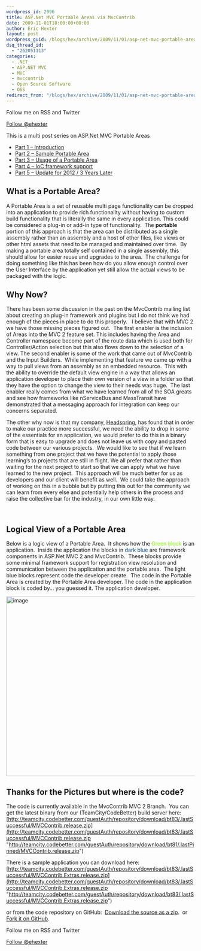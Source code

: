 ```yaml
---
wordpress_id: 2996
title: ASP.Net MVC Portable Areas via MvcContrib
date: 2009-11-01T18:00:00+00:00
author: Eric Hexter
layout: post
wordpress_guid: /blogs/hex/archive/2009/11/01/asp-net-mvc-portable-areas-via-mvccontrib.aspx
dsq_thread_id:
  - "262051113"
categories:
  - .NET
  - ASP.NET MVC
  - MVC
  - mvccontrib
  - Open Source Software
  - OSS
redirect_from: "/blogs/hex/archive/2009/11/01/asp-net-mvc-portable-areas-via-mvccontrib.aspx/"
---
```

Follow me on RSS and Twitter
  
<a class="twitter-follow-button" style="float: left; valign: top;" href="https://twitter.com/ehexter" data-show-count="false" data-size="large">Follow @ehexter</a><a style="float: left;" title="Subscribe to my feed" type="application/rss+xml" href="http://feeds.feedburner.com/EricHexter" rel="alternate"><img style="border: 0; padding-right: 10px;" src="http://www.feedburner.com/fb/images/pub/feed-icon32x32.png" alt="" /></a>

&nbsp;

This is a multi post series on ASP.Net MVC Portable Areas

  * [Part 1 – Introduction](http://lostechies.com/erichexter/2009/11/01/asp-net-mvc-portable-areas-via-mvccontrib/)
  * [Part 2 – Sample Portable Area](/blogs/hex/archive/2009/11/02/asp-net-mvc-portable-areas-part-2.aspx)
  * [Part 3 – Usage of a Portable Area](/blogs/hex/archive/2009/11/03/asp-net-mvc-portable-areas-part-3.aspx)
  * [Part 4 &#8211; IoC framework support](/blogs/hex/archive/2009/11/04/asp-net-mvc-portable-area-part-4-ioc-framework-support.aspx)
  * [Part 5 &#8211; Update for 2012 / 3 Years Later](http://lostechies.com/erichexter/2012/11/26/portable-areas-3-years-later/)

## 

## What is a Portable Area?

A Portable Area is a set of reusable multi page functionality can be dropped into an application to provide rich functionality without having to custom build functionality that is literally the same in every application. This could be considered a plug-in or add-in type of functionality.  The **portable** portion of this approach is that the area can be distributed as a single assembly rather than an assembly and a host of other files, like views or other html assets that need to be managed and maintained over time.  By making a portable area totally self contained in a single assembly, this should allow for easier reuse and upgrades to the area.  The challenge for doing something like this has been how do you allow enough control over the User Interface by the application yet still allow the actual views to be packaged with the logic.

## Why Now?

There has been some discussion in the past on the MvcContrib mailing list about creating an plug-in framework and plugins but I do not think we had enough of the pieces in place to do this properly.   I believe that with MVC 2 we have those missing pieces figured out.  The first enabler is the inclusion of Areas into the MVC 2 feature set. This includes having the Area and Controller namespace become part of the route data which is used both for Controller/Action selection but this also flows down to the selection of a view. The second enabler is some of the work that came out of MvcContrib and the Input Builders.  While implementing that feature we came up with a way to pull views from an assembly as an embedded resource.  This with the ability to override the default view engine in a way that allows an application developer to place their own version of a view in a folder so that they have the option to change the view to their needs was huge.  The last enabler really comes from what we have learned from all of the SOA greats and see how frameworks like nServiceBus and MassTransit have demonstrated that a messaging approach for integration can keep our concerns separated.

The other why now is that my company, [Headspring](http://www.headspring.com), has found that in order to make our practice more successful, we need the ability to drop in some of the essentials for an application, we would prefer to do this in a binary form that is easy to upgrade and does not leave us with copy and pasted code between our various projects.  We would like to see that if we learn something from one project that we have the potential to apply those learning&#8217;s to projects that are still in flight. We all prefer that rather than waiting for the next project to start so that we can apply what we have learned to the new project.  This approach will be much better for us as developers and our client will benefit as well.  We could take the approach of working on this in a bubble but by putting this out for the community we can learn from every else and potentially help others in the process and raise the collective bar for the industry, in our own little way.

&nbsp;

## Logical View of a Portable Area

Below is a logic view of a Portable Area.  It shows how the <span style="color: #80ff00;">Green block</span> is an application.  Inside the application the blocks in <span style="color: #004080;">dark blue</span> are framework components in ASP.Net MVC 2 and MvcContrib.  These blocks provide some minimal framework support for registration view resolution and communication between the application and the portable area.  The light blue blocks represent code the developer create.  The code in the Portable Area is created by the Portable Area developer. The code in the application block is coded by… you guessed it. The application developer.

[<img style="border-width: 0px;" src="//lostechies.com/erichexter/files/2011/03/image_thumb_35686ED4.png" alt="image" width="614" height="480" border="0" />](//lostechies.com/erichexter/files/2011/03/image_176A60E0.png)

## Thanks for the Pictures but where is the code?

The code is currently available in the MvcContrib MVC 2 Branch.  You can get the latest binary from our (TeamCity/CodeBetter) build server here:  [http://teamcity.codebetter.com/guestAuth/repository/download/bt83/.lastSuccessful/MVCContrib.release.zip](http://teamcity.codebetter.com/guestAuth/repository/download/bt83/.lastSuccessful/MVCContrib.release.zip "http://teamcity.codebetter.com/guestAuth/repository/download/bt81/.lastPinned/MVCContrib.release.zip")

There is a sample application you can download here: [http://teamcity.codebetter.com/guestAuth/repository/download/bt83/.lastSuccessful/MVCContrib.Extras.release.zip](http://teamcity.codebetter.com/guestAuth/repository/download/bt83/.lastSuccessful/MVCContrib.Extras.release.zip "http://teamcity.codebetter.com/guestAuth/repository/download/bt83/.lastSuccessful/MVCContrib.Extras.release.zip")

or from the code repository on GitHub:  [Download the source as a zip](http://github.com/mvccontrib/MvcContrib/zipball/mvc2).  or [Fork it on GitHub](http://github.com/mvccontrib/MvcContrib/tree/mvc2).

Follow me on RSS and Twitter
  
<a class="twitter-follow-button" style="float: left; valign: top;" href="https://twitter.com/ehexter" data-show-count="false" data-size="large">Follow @ehexter</a><a style="float: left;" title="Subscribe to my feed" type="application/rss+xml" href="http://feeds.feedburner.com/EricHexter" rel="alternate"><img style="border: 0; padding-right: 10px;" src="http://www.feedburner.com/fb/images/pub/feed-icon32x32.png" alt="" /></a>